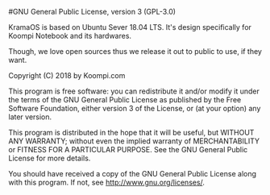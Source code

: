#GNU General Public License, version 3 (GPL-3.0)

KramaOS is based on Ubuntu Sever 18.04 LTS. It's design specifically for 
Koompi Notebook and its hardwares. 

Though, we love open sources thus we release it out to public to use,
if they want. 

Copyright (C) 2018 by Koompi.com

This program is free software: you can redistribute it and/or modify
it under the terms of the GNU General Public License as published by
the Free Software Foundation, either version 3 of the License, or
(at your option) any later version.

This program is distributed in the hope that it will be useful,
but WITHOUT ANY WARRANTY; without even the implied warranty of
MERCHANTABILITY or FITNESS FOR A PARTICULAR PURPOSE.  See the
GNU General Public License for more details.

You should have received a copy of the GNU General Public License
along with this program.  If not, see <http://www.gnu.org/licenses/>.
